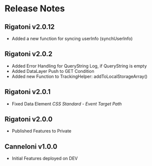 # Release Notes
## Rigatoni v2.0.12
- Added a new function for syncing userInfo (synchUserInfo)
## Rigatoni v2.0.2 
- Added Error Handling for QueryString Log, if QueryString is empty
- Added DataLayer Push to GET Condition
- Added new Function to TrackingHelper: addToLocalStorageArray()
## Rigatoni v2.0.1 
- Fixed Data Element *CSS Standard - Event Target Path*
## Rigatoni v2.0.0 
- Published Features to Private
## Canneloni v1.0.0 
- Initial Features deployed on DEV
